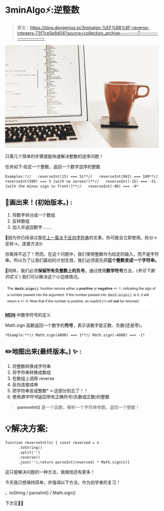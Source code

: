 # 3minAlgo⚡️:逆整数

> 原文：<https://blog.devgenius.io/3minalgo-%EF%B8%8F-reverse-integers-73f7ce5e8d04?source=collection_archive---------7----------------------->

![](img/824a9b938bca9b124942f70ea6a2702f.png)

只需几个简单的步骤就能快速解决整数的逆序问题！

任务如下:给定一个整数，返回一个数字逆序的整数

```
Examples:*//   reverseInt(15) === 51**//   reverseInt(981) === 189**//   reverseInt(500) === 5 [with no zeroes!]**//   reverseInt(-15) === -51 [with the minus sign in front!]**//   reverseInt(-90) === -9* 
```

## 🤔画出来！(初始版本。) :

1.  将数字拆分成一个数组
2.  反转数组
3.  加入并返回数字……..

🚨因为你已经读过我在[上一篇关于反向字符串](https://medium.com/javascript-in-plain-english/5minalgo-%EF%B8%8F-reverse-strings-ef0b7296d3a9)的文章，你可能会立即使用。拆分→反转→。连接方法🤓

你离得不远了！然而，在这个问题中，我们使用整数作为给定的输入，而不是字符串。所以为了让我们最初的计划生效，我们必须首先把**这个整数变成一个字符串。**

🚨同样，我们必须**保留所有负整数上的负号**。通过使用**数学符号**方法，(*参见下面的定义* ) 我们可以解决这个小边缘情况。

![](img/f5e55afbe3ba9e1447049e528c4d15b8.png)

[**MDN**](https://developer.mozilla.org/en-US/docs/Web/JavaScript/Reference/Global_Objects/Math/sign) 中数学符号的定义

Math.sign 函数返回一个数字的**符号**，表示该数字是正数、负数(还是零)。

```
*Example:**// Math.sign(4000) ==> 1**// Math.sign(-4000) ==> -1*
```

## ✏️地图出来(最终版本。) ✨ :

1.  将整数转换成字符串
2.  将字符串转换成数组
3.  在数组上调用 reverse
4.  反向连接成串
5.  把字符串变成整数* ←这部分别忘了！！
6.  使用*数学符号*返回带有正确符号(负数或正数)的整数

> **pareseInt()** 是一个函数，解析一个字符串参数，返回一个整数！

# 💡**解决方案:**

```
function reverseInt(n) { const reversed = n
      .toString()
      .split('')
      .reverse()
      .join('');return parseInt(reversed) * Math.sign(n)}
```

这只是解决问题的一种方法，我相信还有更多！

今天我只想保持简单，并强调以下方法，作为初学者的复习！

。toString / parseInt() / Math.sign()

下次见👋🏻